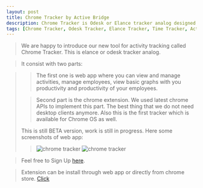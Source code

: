 ```yaml
---
layout: post
title: Chrome Tracker by Active Bridge
description: Chrome Tracker is Odesk or Elance tracker analog designed to help you track your activities and productivity of your employees.
tags: [Chrome Tracker, Odesk Tracker, Elance Tracker, Time Tracker, Activity Tracker, Freelance Tracker, Time Tracking Tool, Freelancers Tracking Tool, Employees Tracker, Employees Tracking Tool]
---
```



> We are happy to introduce our new tool for activity tracking called Chrome Tracker. This is elance or odesk tracker analog.

> It consist with two parts:

>> The first one is web app where you can view and manage activities, manage employees, view basic graphs with you productivity and productivity of your employees.
>
>> Second part is the chrome extension. We used latest chrome APIs to implement this part. The best thing that we do not need desktop clients anymore. Also this is the first tracker which is available for Chrome OS as well.
>
> This is still BETA version, work is still in progress. Here some screenshots of web app:
>
>>![chrome tracker](http://i.imgur.com/HP0d814.jpg)
>>![chrome tracker](http://i.imgur.com/nZ5vCm4.jpg)

> Feel free to Sign Up [here](http://chrometracker.com/).

> Extension can be install through web app or directly from chrome store. [Click](https://chrome.google.com/webstore/detail/chrome-tracker/ihlecadpghkjanimlphhpfiakabfdhpn)
